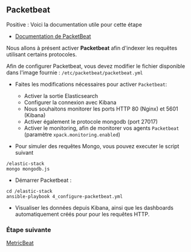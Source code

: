 ## Packetbeat

Positive
: Voici la documentation utile pour cette étape

- [Documentation de PacketBeat](https://www.elastic.co/guide/en/beats/packetbeat/current/index.html)

Nous allons à présent activer **Packetbeat** afin d'indexer les requêtes utilisant certains protocoles.

Afin de configurer Packetbeat, vous devez modifier le fichier disponible dans l'image fournie : `/etc/packetbeat/packetbeat.yml`

- Faites les modifications nécessaires pour activer `Packetbeat`:

  - Activer la sortie Elasticsearch
  - Configurer la connexion avec Kibana
  - Nous souhaitons monitorer les ports HTTP 80 (Nginx) et 5601 (Kibana)
  - Activer également le protocole mongodb (port 27017)
  - Activer le monitoring, afin de monitorer vos agents `Packetbeat` (paramètre `xpack.monitoring.enabled`)

- Pour simuler des requêtes Mongo, vous pouvez executer le script suivant

```shell
/elastic-stack
mongo mongodb.js
```

- Démarrer Packetbeat :

```
cd /elastic-stack
ansible-playbook 4_configure-packetbeat.yml
```

- Visualiser les données depuis Kibana, ainsi que les dashboards automatiquement créés pour pour les requêtes HTTP.

### Étape suivante

[MetricBeat](https://github.com/Gillespie59/codelab-elastic/tree/devfest-nantes/steps/step4.md)
